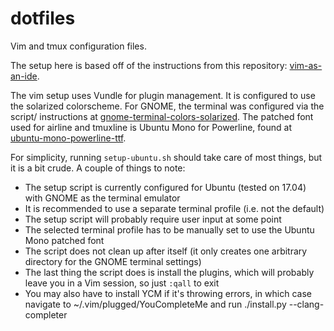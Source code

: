 # dotfiles
Vim and tmux configuration files.

The setup here is based off of the instructions from this repository:
[vim-as-an-ide](https://github.com/jez/vim-as-an-ide).

The vim setup uses Vundle for plugin management. It is configured to use the
solarized colorscheme. For GNOME, the terminal was configured via the script/
instructions at
[gnome-terminal-colors-solarized](https://github.com/Anthony25/gnome-terminal-colors-solarized).
The patched font used for airline and tmuxline is Ubuntu Mono for Powerline,
found at
[ubuntu-mono-powerline-ttf](https://github.com/pdf/ubuntu-mono-powerline-ttf).

For simplicity, running `setup-ubuntu.sh` should take care of most things, but
it is a bit crude. A couple of things to note:

- The setup script is currently configured for Ubuntu (tested on 17.04) with
GNOME as the terminal emulator
- It is recommended to use a separate terminal profile (i.e. not the default)
- The setup script will probably require user input at some point
- The selected terminal profile has to be manually set to use the Ubuntu Mono
patched font
- The script does not clean up after itself (it only creates one arbitrary
directory for the GNOME terminal settings)
- The last thing the script does is install the plugins, which will probably
leave you in a Vim session, so just `:qall` to exit
- You may also have to install YCM if it's throwing errors, in which case
navigate to ~/.vim/plugged/YouCompleteMe and run ./install.py --clang-completer
